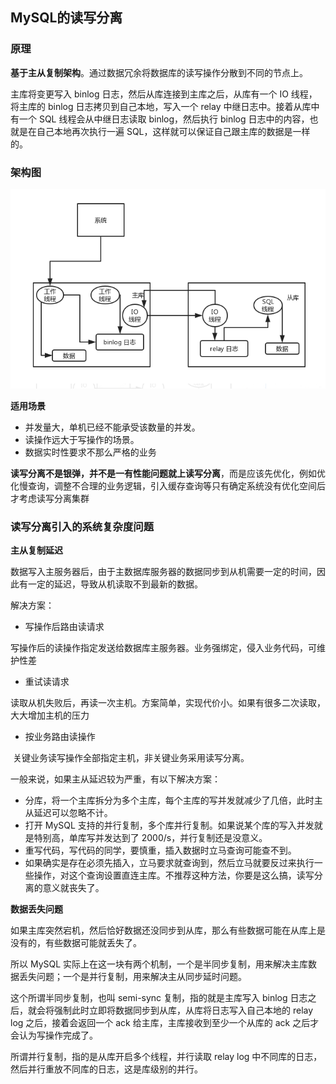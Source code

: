 ## MySQL的读写分离

### 原理

**基于主从复制架构**。通过数据冗余将数据库的读写操作分散到不同的节点上。

主库将变更写入 binlog 日志，然后从库连接到主库之后，从库有一个 IO 线程，将主库的 binlog 日志拷贝到自己本地，写入一个 relay 中继日志中。接着从库中有一个 SQL 线程会从中继日志读取 binlog，然后执行 binlog 日志中的内容，也就是在自己本地再次执行一遍 SQL，这样就可以保证自己跟主库的数据是一样的。

### 架构图

![主从](img/主从.png)

**适用场景**

- 并发量大，单机已经不能承受该数量的并发。
- 读操作远大于写操作的场景。
- 数据实时性要求不那么严格的业务

**读写分离不是银弹，并不是一有性能问题就上读写分离**，而是应该先优化，例如优化慢查询，调整不合理的业务逻辑，引入缓存查询等只有确定系统没有优化空间后才考虑读写分离集群

### 读写分离引入的系统复杂度问题

**主从复制延迟**

数据写入主服务器后，由于主数据库服务器的数据同步到从机需要一定的时间，因此有一定的延迟，导致从机读取不到最新的数据。

解决方案：

- 写操作后路由读请求

​          写操作后的读操作指定发送给数据库主服务器。业务强绑定，侵入业务代码，可维护性差

- 重试读请求

​          读取从机失败后，再读一次主机。方案简单，实现代价小。如果有很多二次读取，大大增加主机的压力

- 按业务路由读操作

​         关键业务读写操作全部指定主机，非关键业务采用读写分离。

一般来说，如果主从延迟较为严重，有以下解决方案：

- 分库，将一个主库拆分为多个主库，每个主库的写并发就减少了几倍，此时主从延迟可以忽略不计。
- 打开 MySQL 支持的并行复制，多个库并行复制。如果说某个库的写入并发就是特别高，单库写并发达到了 2000/s，并行复制还是没意义。
- 重写代码，写代码的同学，要慎重，插入数据时立马查询可能查不到。
- 如果确实是存在必须先插入，立马要求就查询到，然后立马就要反过来执行一些操作，对这个查询设置直连主库。不推荐这种方法，你要是这么搞，读写分离的意义就丧失了。

**数据丢失问题**

如果主库突然宕机，然后恰好数据还没同步到从库，那么有些数据可能在从库上是没有的，有些数据可能就丢失了。

所以 MySQL 实际上在这一块有两个机制，一个是半同步复制，用来解决主库数据丢失问题；一个是并行复制，用来解决主从同步延时问题。

这个所谓半同步复制，也叫 semi-sync 复制，指的就是主库写入 binlog 日志之后，就会将强制此时立即将数据同步到从库，从库将日志写入自己本地的 relay log 之后，接着会返回一个 ack 给主库，主库接收到至少一个从库的 ack 之后才会认为写操作完成了。

所谓并行复制，指的是从库开启多个线程，并行读取 relay log 中不同库的日志，然后并行重放不同库的日志，这是库级别的并行。